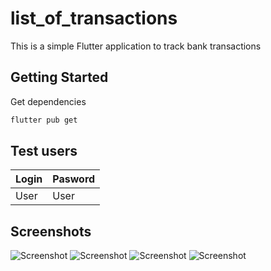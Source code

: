 # list_of_transactions

This is a simple Flutter application to track bank transactions

## Getting Started
Get dependencies
```bash
flutter pub get
```
## Test users
| Login       | Pasword |
| ----------- | --------|
| User        | User    |

## Screenshots
![Screenshot](screenshots/login.jpg)
![Screenshot](screenshots/transactions.jpg)
![Screenshot](screenshots/transaction_info.jpg)
![Screenshot](screenshots/donut.jpg)